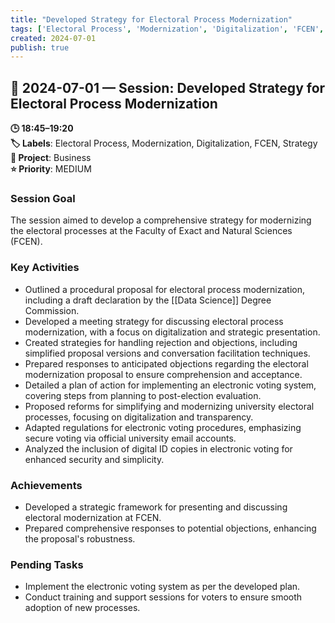 ```yaml
---
title: "Developed Strategy for Electoral Process Modernization"
tags: ['Electoral Process', 'Modernization', 'Digitalization', 'FCEN', 'Strategy']
created: 2024-07-01
publish: true
---
```


## 📅 2024-07-01 — Session: Developed Strategy for Electoral Process Modernization

**🕒 18:45–19:20**  
**🏷️ Labels**: Electoral Process, Modernization, Digitalization, FCEN, Strategy  
**📂 Project**: Business  
**⭐ Priority**: MEDIUM  


### Session Goal
The session aimed to develop a comprehensive strategy for modernizing the electoral processes at the Faculty of Exact and Natural Sciences (FCEN).

### Key Activities
- Outlined a procedural proposal for electoral process modernization, including a draft declaration by the [[Data Science]] Degree Commission.
- Developed a meeting strategy for discussing electoral process modernization, with a focus on digitalization and strategic presentation.
- Created strategies for handling rejection and objections, including simplified proposal versions and conversation facilitation techniques.
- Prepared responses to anticipated objections regarding the electoral modernization proposal to ensure comprehension and acceptance.
- Detailed a plan of action for implementing an electronic voting system, covering steps from planning to post-election evaluation.
- Proposed reforms for simplifying and modernizing university electoral processes, focusing on digitalization and transparency.
- Adapted regulations for electronic voting procedures, emphasizing secure voting via official university email accounts.
- Analyzed the inclusion of digital ID copies in electronic voting for enhanced security and simplicity.

### Achievements
- Developed a strategic framework for presenting and discussing electoral modernization at FCEN.
- Prepared comprehensive responses to potential objections, enhancing the proposal's robustness.

### Pending Tasks
- Implement the electronic voting system as per the developed plan.
- Conduct training and support sessions for voters to ensure smooth adoption of new processes.
